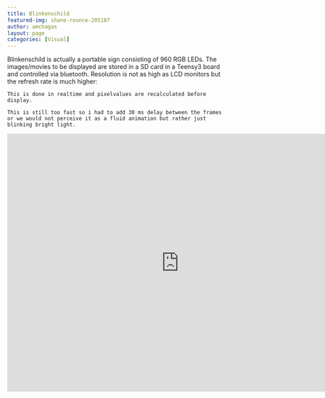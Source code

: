 ```yaml
---
title: Blinkenschild
featured-img: shane-rounce-205187
author: amchagas
layout: page
categories: [Visual]
---
```



Blinkenschild is actually a portable sign consisting of 960 RGB LEDs. The images/movies to be displayed are stored in a SD card in a Teensy3 board and controlled via bluetooth. Resolution is not as high as LCD monitors but the refresh rate is much higher:

    This is done in realtime and pixelvalues are recalculated before display.

    This is still too fast so i had to add 30 ms delay between the frames or we would not perceive it as a fluid animation but rather just blinking bright light.


<iframe width="790" height="593" src="https://www.youtube.com/embed/VX14pmky07Q" frameborder="0" allow="accelerometer; autoplay; encrypted-media; gyroscope; picture-in-picture" allowfullscreen></iframe>
